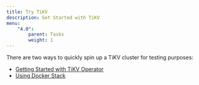```yaml
---
title: Try TiKV
description: Get Started with TiKV
menu:
    "4.0":
        parent: Tasks
        weight: 1
---
```


There are two ways to quickly spin up a TiKV cluster for testing purposes:

* [Getting Started with TiKV Operator](../tikv-operator)
* [Using Docker Stack](../docker-stack)